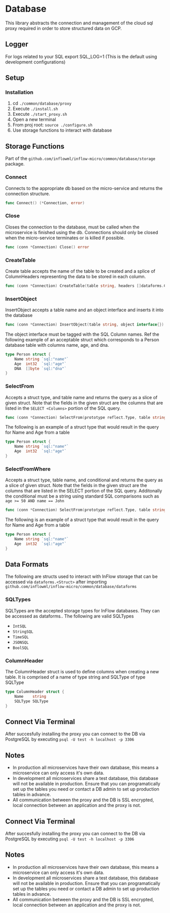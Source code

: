 # Database
This library abstracts the connection and management of the cloud sql proxy required in order to store structured data on GCP.

## Logger
For logs related to your SQL export SQL_LOG=1 (This is the default using development configurations)

## Setup
### Installation
1. cd `./common/database/proxy`
2. Execute `./install.sh`
3. Execute `./start_proxy.sh`
4. Open a new terminal
5. From proj root: `source ./configure.sh`
6. Use storage functions to interact with database

## Storage Functions
Part of the `github.com/inflowml/inflow-micro/common/database/storage` package.
### Connect
Connects to the appropriate db based on the micro-service and returns the connection structure.
```go
func Connect() (*Connection, error)
```
### Close
Closes the connection to the database, must be called when the microservice is finished using the db. Connections should only be closed when the micro-service terminates or is killed if possible.
```go
func (conn *Connection) Close() error
```
### CreateTable
Create table accepts the name of the table to be created and a splice of ColumnHeaders representing the data to be stored in each column.
```go
func (conn *Connection) CreateTable(table string, headers []dataforms.ColumnHeader) error
```
### InsertObject
InsertObject accepts a table name and an object interface and inserts it into the database
```go
func (conn *Connection) InsertObject(table string, object interface{}) error
```
The object interface must be tagged with the SQL Column names. Ref the following example of an acceptable struct which corresponds to a Person database table with columns name, age, and dna.
```go
type Person struct {
	Name string `sql:"name"`
	Age  int32  `sql:"age"`
	DNA  []byte `sql:"dna"`
}
``` 
### SelectFrom
Accepts a struct type, and table name and returns the query as a slice of given struct. Note that the fields in the given struct are the columns that are listed in the `SELECT <Columns>` portion of the SQL query.
```go
func (conn *Connection) SelectFrom(prototype reflect.Type, table string) (interface{}, error) 
```
The following is an example of a struct type that would result in the query for Name and Age from a table
```go
type Person struct {
	Name string `sql:"name"`
	Age  int32  `sql:"age"`
}
```
### SelectFromWhere
Accepts a struct type, table name, and conditional and returns the query as a slice of given struct. Note that the fields in the given struct are the columns that are listed in the SELECT <Columns> portion of the SQL query. Additonally the conditional must be a string using standard SQL comparisons such as `age >= 50 AND name == John`
```go
func (conn *Connection) SelectFrom(prototype reflect.Type, table string, conditional string) (interface{}, error) 
```
The following is an example of a struct type that would result in the query for Name and Age from a table
```go
type Person struct {
	Name string `sql:"name"`
	Age  int32  `sql:"age"`
}
```

## Data Formats
The following are structs used to interact with InFlow storage that can be accessed via `dataforms.<Struct>` after importing `github.com/inflowml/inflow-micro/common/database/dataforms`
### SQLTypes
SQLTypes are the accepted storage types for InFlow databases. They can be accessed as dataforms.<SQLType>. The following are valid SQLTypes
- `IntSQL`
- `StringSQL`
- `TimeSQL`
- `JSONSQL`
- `BoolSQL`

### ColumnHeader
The ColumnHeader struct is used to define columns when creating a new table. It is comprised of a name of type string and SQLType of type SQLType
```go
type ColumnHeader struct {
	Name    string
	SQLType SQLType
}
```

## Connect Via Terminal
After succesfully installing the proxy you can connect to the DB via PostgreSQL by executing `psql -U test -h localhost -p 3306`

## Notes
- In production all microservices have their own database, this means a microservice can only access it's own data.
- In development all microservices share a test database, this database will not be available in production.  Ensure that you can programatically set up the tables you need or contact a DB admin to set up production tables in advance.
- All communication between the proxy and the DB is SSL encrypted, local connection between an application and the proxy is not.

## Connect Via Terminal
After succesfully installing the proxy you can connect to the DB via PostgreSQL by executing `psql -U test -h localhost -p 3306`

## Notes
- In production all microservices have their own database, this means a microservice can only access it's own data.
- In development all microservices share a test database, this database will not be available in production.  Ensure that you can programatically set up the tables you need or contact a DB admin to set up production tables in advance.
- All communication between the proxy and the DB is SSL encrypted, local connection between an application and the proxy is not.

